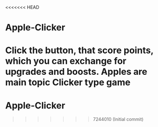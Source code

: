 <<<<<<< HEAD
# Apple-Clicker

Click the button, that score points, which you can exchange for upgrades and boosts. Apples are main topic
Clicker type game
=======
# Apple-Clicker
>>>>>>> 7244010 (Initial commit)

